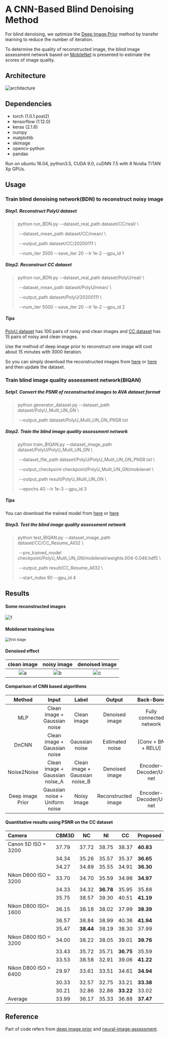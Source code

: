 # A CNN-Based Blind Denoising Method

For blind denoising, we optimize the [Deep Image Prior](http://openaccess.thecvf.com/content_cvpr_2018/html/Ulyanov_Deep_Image_Prior_CVPR_2018_paper.html) method by transfer learning to reduce the number of iteration. 

To determine the quality of reconstructed image, the blind image assessment network based on [MobileNet](https://arxiv.org/abs/1704.04861) is presented to estimate the scores of image quality. 



## Architecture

![architecture](README/architecture.png)

## Dependencies

* torch (1.0.1.post2)
* tensorflow (1.12.0)
* keras (2.1.6)
* numpy
* matplotlib
* skimage
* opencv-python
* pandas

Run on ubuntu 16.04, python3.5, CUDA 9.0, cuDNN 7.5 with 8 Nvidia TITAN Xp  GPUs.



## Usage

### Train blind denoising network(BDN) to reconstruct noisy image

##### Step1. Reconstruct PolyU dataset

> python run_BDN.py   --dataset_real_path dataset/CC/real/ \
>
> ​         							 --dataset_mean_path dataset/CC/mean/ \
>
> ​         							 --output_path dataset/CC/20200111 \
>
> ​          							--num_iter 3500 --save_iter 20 --lr 1e-2 --gpu_id 1



##### Step2. Reconstruct CC dataset

> python run_BDN.py   --dataset_real_path dataset/PolyU/real/ \
>
> ​          							--dataset_mean_path dataset/PolyU/mean/ \
>
> ​          							--output_path dataset/PolyU/20200111 \
>
> ​          							--num_iter 5000 --save_iter 20 --lr 1e-2 --gpu_id 2



##### Tips

[PolyU dataset](https://github.com/csjunxu/PolyU-Real-World-Noisy-Images-Dataset) has 100 pairs of noisy and clean images and [CC dataset](https://github.com/woozzu/ccnoise) has 15 pairs of noisy and clean images.

Use the method of deep image prior to reconstruct one image will cost about 15 minutes with 3000 iteration. 

So you can simply download the reconstructed images from [here](https://cloud.tsinghua.edu.cn/d/a831977f645f4cfa94a3/) or [here](https://pan.baidu.com/s/1T2m8qwm7lfMkc3pBvZpxfw) and then update the dataset.



### Train blind image quality assessment network(BIQAN)

##### Setp1. Convert the PSNR of reconstructed images to AVA dataset format

> python generator_dataset.py  --dataset_path dataset/PolyU_Mulit_UN_GN \
>
> ​               										--output_path dataset/PolyU_Mulit_UN_GN_PNSR.txt



##### Step2. Train the blind image quality assessment network

> python train_BIQAN.py   --dataset_image_path dataset/PolyU/PolyU_Mulit_UN_GN \
>
> ​            								--dataset_file_path dataset/PolyU/PolyU_Mulit_UN_GN_PNSR.txt \
>
> ​            								--output_checkpoint checkpoint/PolyU_Mulit_UN_GN/mobilenet \
>
> ​            								--output_path result/PolyU_Mulit_UN_GN \
>
> ​            								--epochs 40 --lr 1e-3 --gpu_id 3



##### Tips

You can download the trained model from [here](https://cloud.tsinghua.edu.cn/d/18d86b3a04c04b80a41f/) or [here](https://pan.baidu.com/s/1S8gzKCiDBE8VbNhTRSZngA)



##### Step3. Test the blind image quality assessment network

> python test_BIQAN.py --dataset_image_path dataset/CC/CC_Resume_All32 \
>
> ​            							--pre_trained_model checkpoint/PolyU_Mulit_UN_GN/mobilenet/weights.004-0.046.hdf5 \
>
> ​           							 --output_path result/CC_Resume_All32 \
>
> ​           							 --start_index 90 --gpu_id 4



## Results

#### Some reconstructed images

![1](README/result1.png)



#### Mobilenet training loss

<img src="result\PolyU_Mulit_UN_GN\first stage.png" alt="first stage" style="zoom: 80%;" />



#### Denoised effect

|             clean image              |             noisy image              |                        denoised image                        |
| :----------------------------------: | :----------------------------------: | :----------------------------------------------------------: |
| ![a](README/d800_iso1600_2_mean.png) | ![b](README/d800_iso1600_2_real.png) | <img src="README/d800_iso1600_2_BIQAN.png" alt="c" style="zoom:100%;" /> |



#### Comparison of CNN based algorithms

|      Method      |             Input              |             Label              |       Output        |        Back-Bone        |
| :--------------: | :----------------------------: | :----------------------------: | :-----------------: | :---------------------: |
|       MLP        |  Clean image + Gaussian noise  |          Clean image           |   Denoised image    | Fully connected network |
|      DnCNN       |  Clean image + Gaussian noise  |         Gaussian noise         |   Estimated noise   |   [Conv + BN + RELU]    |
|   Noise2Noise    | Clean image + Gaussian noise_A | Clean image + Gaussian noise_B |   Denoised image    |  Encoder-Decoder/U-net  |
| Deep image Prior | Gaussian noise + Uniform noise |          Noisy Image           | Reconstructed image |  Encoder-Decoder/U-net  |



#### Quantitative results using PSNR on the CC dataset

| Camera                | CBM3D | NC        | NI        | CC        | Proposed  |
| :-------------------- | ----- | --------- | --------- | --------- | --------- |
| Canon 5D ISO = 3200   | 37.79 | 37.72     | 38.75     | 38.37     | **40.83** |
|                       | 34.34 | 35.26     | 35.57     | 35.37     | **36.65** |
|                       | 34.27 | 34.89     | 35.55     | 34.91     | **36.30** |
| Nikon D600 ISO = 3200 | 33.70 | 34.70     | 35.59     | 34.98     | **34.97** |
|                       | 34.33 | 34.32     | **36.78** | 35.95     | 35.88     |
|                       | 35.75 | 38.57     | 39.30     | 40.51     | **41.19** |
| Nikon D800 ISO= 1600  | 36.15 | 38.18     | 38.02     | 37.99     | **38.39** |
|                       | 36.57 | 38.84     | 38.99     | 40.36     | **41.94** |
|                       | 35.47 | **38.44** | 38.19     | 38.30     | 37.99     |
| Nikon D800 ISO = 3200 | 34.00 | 38.22     | 38.05     | 39.01     | **39.76** |
|                       | 33.43 | 35.72     | 35.71     | **36.75** | 35.59     |
|                       | 33.53 | 38.58     | 32.91     | 39.06     | **41.22** |
| Nikon D800 ISO = 6400 | 29.97 | 33.61     | 33.51     | 34.61     | **34.94** |
|                       | 30.33 | 32.57     | 32.75     | 33.21     | **33.38** |
|                       | 30.21 | 32.86     | 32.88     | **33.22** | 33.02     |
| Average               | 33.99 | 36.17     | 35.33     | 36.88     | **37.47** |



## Reference

Part of code refers from [deep image prior](https://github.com/DmitryUlyanov/deep-image-prior) and [neural-image-assessment](https://github.com/titu1994/neural-image-assessment).